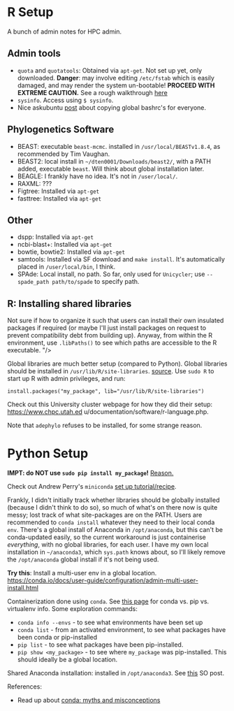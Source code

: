 # R Setup
A bunch of admin notes for HPC admin.

## Admin tools

* `quota` and `quotatools`: Obtained via `apt-get`. Not set up yet, only downloaded. **Danger**: may involve editing `/etc/fstab` which is easily damaged, and may render the system un-bootable! **PROCEED WITH EXTREME CAUTION.** See a rough walkthrough [here](http://computingtech.blogspot.com.au/2008/09/ubuntu-linux-disk-quotas.html)
* `sysinfo`. Access using `$ sysinfo`.
* Nice askubuntu [post](https://askubuntu.com/questions/503216/how-can-i-set-a-single-bashrc-file-for-several-users/503222) about copying global bashrc's for everyone.

## Phylogenetics Software

* BEAST: executable `beast-mcmc`. installed in `/usr/local/BEASTv1.8.4`, as recommended by Tim Vaughan. 
* BEAST2: local install in `~/dten0001/Downloads/beast2/`, with a PATH added, executable `beast`. Will think about global installation later.
* BEAGLE: I frankly have no idea. It's not in `/user/local/`. 
* RAXML: ???
* Figtree: Installed via `apt-get`
* fasttree: Installed via `apt-get`

## Other
* dspp: Installed via `apt-get`
* ncbi-blast+: Installed via `apt-get`
* bowtie, bowtie2: Installed via `apt-get`
* samtools: Installed via SF download and `make install`. It's automatically placed in `/user/local/bin`, I think.
* SPAde: Local install, no path. So far, only used for `Unicycler`; use `--spade_path path/to/spade` to specify path.

## R: Installing shared libraries
Not sure if how to organize it such that users can install their own insulated packages if required (or maybe I'll just install packages on request to prevent compatibility debt from building up). Anyway, from within the R environment, use `.libPaths()` to see which paths are accessible to the R executable.
"/>

Global libraries are much better setup (compared to Python). Global libraries should be installed in `/usr/lib/R/site-libraries`. [source](https://stat.ethz.ch/pipermail/r-help/2003-October/041178.html). Use `sudo R` to start up R with admin privileges, and run:

```
install.packages("my_package", lib="/usr/lib/R/site-libraries")
``` 

Check out this University cluster webpage for how they did their setup: https://www.chpc.utah.ed
u/documentation/software/r-language.php.

Note that `adephylo` refuses to be installed, for some strange reason. 

# Python Setup

**IMPT: do NOT use `sudo pip install my_package`!** [Reason.](https://askubuntu.com/questions/802544/is-sudo-pip-install-still-a-broken-practice)

Check out Andrew Perry's `miniconda` [set up tutorial/recipe](https://github.com/MonashBioinformaticsPlatform/bioconda-tutorial/blob/master/Bioconda_Installation.ipynb).

Frankly, I didn't initially track whether libraries should be globally installed (because I didn't think to do so), so much of what's on there now is quite messy; lost track of what site-packages are on the PATH. Users are recommended to `conda install` whatever they need to their local conda `env`. There's a global install of Anaconda in `/opt/anaconda`, but this can't be conda-updated easily, so the current workaround is just containerise *everything*, with no global libraries, for each user. I have my own local installation in `~/anaconda3`, which `sys.path` knows about, so I'll likely remove the `/opt/anaconda` global install if it's not being used.

**Try this**: Install a multi-user env in a global location. https://conda.io/docs/user-guide/configuration/admin-multi-user-install.html

Containerization done using `conda`. See [this page](https://conda.io/docs/commands.html#conda-vs-pip-vs-virtualenv-commands) for conda vs. pip vs. virtualenv info. Some exploration commands:

* `conda info --envs` - to see what environments have been set up
* `conda list` - from an activated environment, to see what packages have been conda or pip-installed
* `pip list` - to see what packages have been pip-installed. 
* `pip show <my_package>` - to see where `my_package` was pip-installed. This should ideally be a global location.

Shared Anaconda installation: installed in `/opt/anaconda3`. See [this](https://stackoverflow.com/questions/27263620/how-to-install-anaconda-python-for-all-users) SO post.

References:

* Read up about [conda: myths and misconceptions](https://jakevdp.github.io/blog/2016/08/25/conda-myths-and-misconceptions/)
